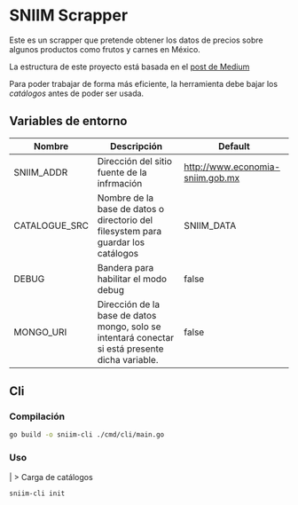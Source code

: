 # SNIIM Scrapper

Este es un scrapper que pretende obtener los datos de precios sobre algunos productos como frutos y carnes en México.

La estructura de este proyecto está basada en el [post de Medium](https://medium.com/geekculture/how-to-structure-your-project-in-golang-the-backend-developers-guide-31be05c6fdd9)

Para poder trabajar de forma más eficiente, la herramienta debe bajar los *catálogos* antes de poder ser usada.


## Variables de entorno

| Nombre | Descripción | Default |
|--|--|--|
| SNIIM_ADDR | Dirección del sitio fuente de la infrmación | http://www.economia-sniim.gob.mx |
| CATALOGUE_SRC | Nombre de la base de datos o directorio del  filesystem para guardar los catálogos | SNIIM_DATA |
| DEBUG | Bandera para habilitar el modo debug | false |
| MONGO_URI | Dirección de la base de datos mongo, solo se intentará conectar si está presente dicha variable. | false |

## Cli

### Compilación
```bash
go build -o sniim-cli ./cmd/cli/main.go
```

### Uso

| > Carga de catálogos

```bash
sniim-cli init
```